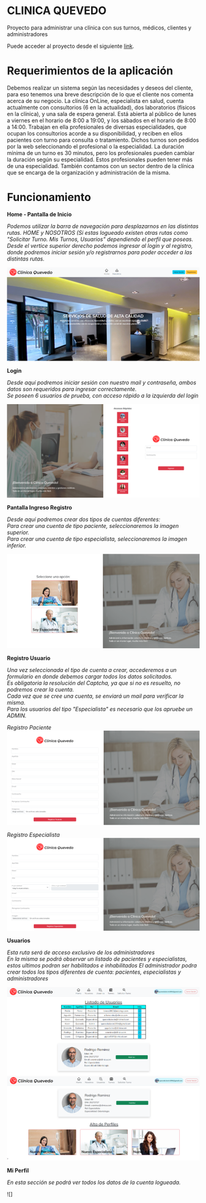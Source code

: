 # CLINICA QUEVEDO

Proyecto para administrar una clínica con sus turnos, médicos, clientes y administradores

Puede acceder al proyecto desde el siguiente [link](https://clinica-quevedo.web.app/home).

# Requerimientos de la aplicación

Debemos realizar un sistema según las necesidades y deseos del cliente, para eso tenemos una breve descripción de lo que el cliente nos comenta acerca de su negocio.
La clínica OnLine, especialista en salud, cuenta actualmente con consultorios (6 en la actualidad), dos laboratorios (físicos en la clínica), y una sala de espera general. Está abierta al público de lunes a viernes en el horario de 8:00 a 19:00, y los sábados en el horario de 8:00 a 14:00.
Trabajan en ella profesionales de diversas especialidades, que ocupan los consultorios acorde a su disponibilidad, y reciben en ellos pacientes con turno para consulta o tratamiento. Dichos turnos son pedidos por la web seleccionando el profesional o la especialidad. La duración mínima de un turno es 30 minutos, pero los profesionales pueden cambiar la duración según su especialidad. Estos profesionales pueden tener más de una especialidad. También contamos con un sector dentro de la clínica que se encarga de la organización y administración de la misma.

# Funcionamiento

**Home - Pantalla de Inicio**  

*Podemos utilizar la barra de navegación para desplazarnos en las distintas rutas. HOME y NOSOTROS*
*(Si estas logueado existen otras rutas como "Solicitar Turno. Mis Turnos, Usuarios" dependiendo el perfil que poseas.*
*Desde el vertice superior derecho podemos ingresar al login y al registro, donde podremos iniciar sesión y/o registrarnos para poder acceder a las distintas rutas.*    

![](https://github.com/kevquevedo/Clinica-Quevedo/blob/main/home-quevedo.PNG)


**Login**  

*Desde aquí podremos iniciar sesión con nuestro mail y contraseña, ambos datos son requeridos para ingresar correctamente.*    
*Se poseen 6 usuarios de prueba, con acceso rápido a la izquierda del login*    

![](https://github.com/kevquevedo/Clinica-Quevedo/blob/main/login-quevedo.PNG)

**Pantalla Ingreso Registro**  

*Desde aquí podremos crear dos tipos de cuentas diferentes:*    
*Para crear una cuenta de tipo paciente, seleccionaremos la imagen superior.*   
*Para crear una cuenta de tipo especialista, seleccionaremos la imagen inferior.*   

![](https://github.com/kevquevedo/Clinica-Quevedo/blob/main/registro-quevedo.PNG)


**Registro Usuario**  

*Una vez seleccionada el tipo de cuenta a crear, accederemos a un formulario en donde debemos cargar todos los datos solicitados.*    
*Es obligatoria la resolución del Captcha, ya que si no es resuelto, no podremos crear la cuenta.*    
*Cada vez que se cree una cuenta, se enviará un mail para verificar la misma.*   
*Para los usuarios del tipo "Especialista" es necesario que los apruebe un ADMIN.*

*Registro Paciente*
![](https://github.com/kevquevedo/Clinica-Quevedo/blob/main/registro-paciente.PNG)

*Registro Especialista*
![](https://github.com/kevquevedo/Clinica-Quevedo/blob/main/registro-especialista.PNG)

**Usuarios**  

*Esta ruta será de acceso exclusivo de los administradores*    
*En la misma se podrá observar un listado de pacientes y especialistas, estos ultimos podran ser habilitados e inhabilitados*
*El administrador podra crear todos los tipos diferentes de cuenta: pacientes, especialistas y administradores*

![](https://github.com/kevquevedo/Clinica-Quevedo/blob/main/usuarios-admin-1.PNG)
![](https://github.com/kevquevedo/Clinica-Quevedo/blob/main/usuarios-admin-2.PNG)

**Mi Perfil**  

*En esta sección se podrá ver todos los datos de la cuenta logueada.*    

![]
